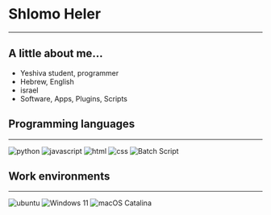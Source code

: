 # Shlomo Heler
___
## A little about me...
- Yeshiva student, programmer
- Hebrew, English
- israel
- Software, Apps, Plugins, Scripts

## Programming languages
___
![python](https://img.shields.io/badge/-Python-3776AB?logo=python&logoColor=white)
![javascript](https://img.shields.io/badge/-JavaScript-F7DF1E?logo=javascript&logoColor=white)
![html](https://img.shields.io/badge/-HTML-E34F26?logo=html5&logoColor=white)
![css](https://img.shields.io/badge/-css-663399?logo=css&logoColor=white)
![Batch Script](https://img.shields.io/badge/->__%20Batch%20Script-000000)

## Work environments
___
![ubuntu](https://img.shields.io/badge/-Ubuntu-E95420?logo=ubuntu&logoColor=white)
![Windows 11](https://img.shields.io/badge/-Windows%2011-007BFF)
![macOS Catalina](https://img.shields.io/badge/-macOS%20Catalina-abb3b6?logo=apple&logoColor=#abb3b6)
